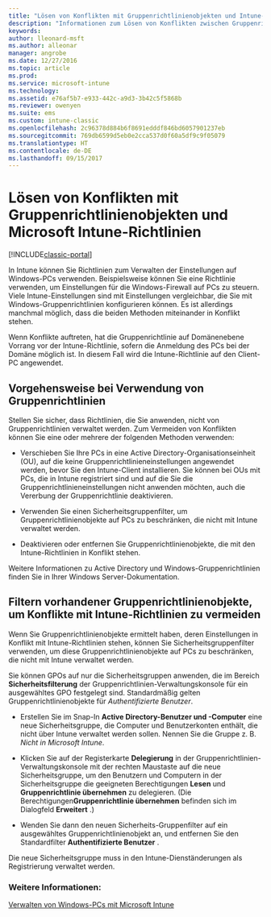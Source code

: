 ```yaml
---
title: "Lösen von Konflikten mit Gruppenrichtlinienobjekten und Intune-Richtlinien"
description: "Informationen zum Lösen von Konflikten zwischen Gruppenrichtlinie und Intune-Konfigurationsrichtlinien."
keywords: 
author: lleonard-msft
ms.author: alleonar
manager: angrobe
ms.date: 12/27/2016
ms.topic: article
ms.prod: 
ms.service: microsoft-intune
ms.technology: 
ms.assetid: e76af5b7-e933-442c-a9d3-3b42c5f5868b
ms.reviewer: owenyen
ms.suite: ems
ms.custom: intune-classic
ms.openlocfilehash: 2c96378d884b6f8691edddf846bd6057901237eb
ms.sourcegitcommit: 769db6599d5eb0e2cca537d0f60a5df9c9f05079
ms.translationtype: HT
ms.contentlocale: de-DE
ms.lasthandoff: 09/15/2017
---
```

# <a name="resolve-group-policy-objects-gpo-and-microsoft-intune-policy-conflicts"></a>Lösen von Konflikten mit Gruppenrichtlinienobjekten und Microsoft Intune-Richtlinien

[!INCLUDE[classic-portal](../includes/classic-portal.md)]

In Intune können Sie Richtlinien zum Verwalten der Einstellungen auf Windows-PCs verwenden. Beispielsweise können Sie eine Richtlinie verwenden, um Einstellungen für die Windows-Firewall auf PCs zu steuern. Viele Intune-Einstellungen sind mit Einstellungen vergleichbar, die Sie mit Windows-Gruppenrichtlinien konfigurieren können. Es ist allerdings manchmal möglich, dass die beiden Methoden miteinander in Konflikt stehen.

Wenn Konflikte auftreten, hat die Gruppenrichtlinie auf Domänenebene Vorrang vor der Intune-Richtlinie, sofern die Anmeldung des PCs bei der Domäne möglich ist. In diesem Fall wird die Intune-Richtlinie auf den Client-PC angewendet.

## <a name="what-to-do-if-you-are-using-group-policy"></a>Vorgehensweise bei Verwendung von Gruppenrichtlinien
Stellen Sie sicher, dass Richtlinien, die Sie anwenden, nicht von Gruppenrichtlinien verwaltet werden. Zum Vermeiden von Konflikten können Sie eine oder mehrere der folgenden Methoden verwenden:

-   Verschieben Sie Ihre PCs in eine Active Directory-Organisationseinheit (OU), auf die keine Gruppenrichtlinieneinstellungen angewendet werden, bevor Sie den Intune-Client installieren. Sie können bei OUs mit PCs, die in Intune registriert sind und auf die Sie die Gruppenrichtlinieneinstellungen nicht anwenden möchten, auch die Vererbung der Gruppenrichtlinie deaktivieren.

-   Verwenden Sie einen Sicherheitsgruppenfilter, um Gruppenrichtlinienobjekte auf PCs zu beschränken, die nicht mit Intune verwaltet werden.

-   Deaktivieren oder entfernen Sie Gruppenrichtlinienobjekte, die mit den Intune-Richtlinien in Konflikt stehen.

Weitere Informationen zu Active Directory und Windows-Gruppenrichtlinien finden Sie in Ihrer Windows Server-Dokumentation.

## <a name="how-to-filter-existing-gpos-to-avoid-conflicts-with-intune-policy"></a>Filtern vorhandener Gruppenrichtlinienobjekte, um Konflikte mit Intune-Richtlinien zu vermeiden
Wenn Sie Gruppenrichtlinienobjekte ermittelt haben, deren Einstellungen in Konflikt mit Intune-Richtlinien stehen, können Sie Sicherheitsgruppenfilter verwenden, um diese Gruppenrichtlinienobjekte auf PCs zu beschränken, die nicht mit Intune verwaltet werden.

<!--- ### Use WMI filters
WMI filters selectively apply GPOs to computers that satisfy the conditions of a query. To apply a WMI filter, deploy a WMI class instance to all PCs in the enterprise before you enroll any PCs in the Intune service.

#### To apply WMI filters to a GPO

1.  Create a management object file by copying and pasting the following into a text file, and then saving it to a convenient location as **WIT.mof**. The file contains the WMI class instance that you deploy to PCs that you want to enroll in the Intune service.

    ```
    //Beginning of MOF file.
    #pragma classflags("forceupdate")
    #pragma namespace ("\\\\.\\Root")
    instance of __Namespace
    {
       Name = "WindowsIntune";
    };

    #pragma namespace ("\\\\.\\Root\\WindowsIntune")
    [
       Description("This class defines Microsoft Intune common properties")
    ]
    class WindowsIntune_ManagedNode
    {
       [ read, Description("This defines whether Microsoft Intune Policy is enabled"): DisableOverride ToSubClass ]
       boolean WindowsIntunePolicyEnabled;
       [ read, key, Description("This property defines the version." "Example: 1.0"): ToSubClass ]
       string Version;
    };

    instance of WindowsIntune_ManagedNode
    {
       Version = "1.0";
       WindowsIntunePolicyEnabled = 1;
    };
    ```

2.  Use either a startup script or Group Policy to deploy the file. The following is the deployment command for the startup script. The WMI class instance must be deployed before you enroll client PCs in the Intune service.

    **C:/Windows/System32/Wbem/MOFCOMP &lt;path to MOF file&gt;\wit.mof**

3.  Run either of the following commands to create the WMI filters, depending on whether the GPO you want to filter applies to PCs that are managed by using Intune or to PCs that are not managed by using Intune.

    -   For GPOs that apply to PCs that are not managed by using Intune, use the following:

        ```
        Namespace:root\WindowsIntune
        Query:  SELECT WindowsIntunePolicyEnabled FROM WindowsIntune_ManagedNode WHERE WindowsIntunePolicyEnabled=0
        ```

    -   For GPOs that apply to PCs that are managed by Intune, use the following:

        ```
        Namespace:root\WindowsIntune
        Query:  SELECT WindowsIntunePolicyEnabled FROM WindowsIntune_ManagedNode WHERE WindowsIntunePolicyEnabled=1
        ```

4.  Edit the GPO in the Group Policy Management console to apply the WMI filter that you created in the previous step.

    -   For GPOs that should apply only to PCs that you want to manage by using Intune, apply the filter **WindowsIntunePolicyEnabled=1**.

    -   For GPOs that should apply only to PCs that you do not want to manage by using Intune, apply the filter **WindowsIntunePolicyEnabled=0**.

For more information about how to apply WMI filters in Group Policy, see the blog post [Security Filtering, WMI Filtering, and Item-level Targeting in Group Policy Preferences](http://go.microsoft.com/fwlink/?LinkId=177883). --->


Sie können GPOs auf nur die Sicherheitsgruppen anwenden, die im Bereich **Sicherheitsfilterung** der Gruppenrichtlinien-Verwaltungskonsole für ein ausgewähltes GPO festgelegt sind. Standardmäßig gelten Gruppenrichtlinienobjekte für *Authentifizierte Benutzer*.

-   Erstellen Sie im Snap-In **Active Directory-Benutzer und -Computer** eine neue Sicherheitsgruppe, die Computer und Benutzerkonten enthält, die nicht über Intune verwaltet werden sollen. Nennen Sie die Gruppe z. B. *Nicht in Microsoft Intune*.

-   Klicken Sie auf der Registerkarte **Delegierung** in der Gruppenrichtlinien-Verwaltungskonsole mit der rechten Maustaste auf die neue Sicherheitsgruppe, um den Benutzern und Computern in der Sicherheitsgruppe die geeigneten Berechtigungen **Lesen** und **Gruppenrichtlinie übernehmen** zu delegieren. (Die Berechtigungen**Gruppenrichtlinie übernehmen** befinden sich im Dialogfeld **Erweitert** .)

-   Wenden Sie dann den neuen Sicherheits-Gruppenfilter auf ein ausgewähltes Gruppenrichtlinienobjekt an, und entfernen Sie den Standardfilter **Authentifizierte Benutzer** .

Die neue Sicherheitsgruppe muss in den Intune-Dienständerungen als Registrierung verwaltet werden.

### <a name="see-also"></a>Weitere Informationen:
[Verwalten von Windows-PCs mit Microsoft Intune](manage-windows-pcs-with-microsoft-intune.md)
